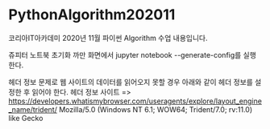 # PythonAlgorithm202011
코리아IT아카데미 2020년 11월 파이썬 Algorithm 수업 내용입니다.

쥬피터 노트북 초기화
까만 화면에서 jupyter notebook --generate-config를 실행한다.

헤더 정보 문제로 웹 사이트의 데이터를 읽어오지 못할 경우 아래와 같이 헤더 정보를 설정한 후 읽어야 한다.
헤더 정보 사이트 => https://developers.whatismybrowser.com/useragents/explore/layout_engine_name/trident/
Mozilla/5.0 (Windows NT 6.1; WOW64; Trident/7.0; rv:11.0) like Gecko
